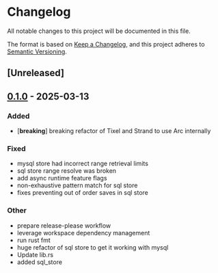 # Changelog

All notable changes to this project will be documented in this file.

The format is based on [Keep a Changelog](https://keepachangelog.com/en/1.0.0/),
and this project adheres to [Semantic Versioning](https://semver.org/spec/v2.0.0.html).

## [Unreleased]

## [0.1.0](https://github.com/twine-protocol/twine-rs/releases/tag/twine_sql_store-v0.1.0) - 2025-03-13

### Added

- [**breaking**] breaking refactor of Tixel and Strand to use Arc internally

### Fixed

- mysql store had incorrect range retrieval limits
- sql store range resolve was broken
- add async runtime feature flags
- non-exhaustive pattern match for sql store
- fixes preventing out of order saves in sql store

### Other

- prepare release-please workflow
- leverage workspace dependency management
- run rust fmt
- huge refactor of sql store to get it working with mysql
- Update lib.rs
- added sql_store
